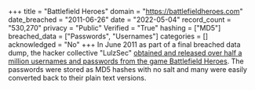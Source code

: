 +++
title = "Battlefield Heroes"
domain = "https://battlefieldheroes.com"
date_breached = "2011-06-26"
date = "2022-05-04"
record_count = "530,270"
privacy = "Public"
Verified = "True"
hashing = ["MD5"]
breached_data = ["Passwords", "Usernames"]
categories = []
acknowledged = "No"
+++
In June 2011 as part of a final breached data dump, the hacker collective &quot;LulzSec&quot; <a href="http://www.rockpapershotgun.com/2011/06/26/lulzsec-over-release-battlefield-heroes-data" target="_blank" rel="noopener">obtained and released over half a million usernames and passwords from the game Battlefield Heroes</a>. The passwords were stored as MD5 hashes with no salt and many were easily converted back to their plain text versions.
